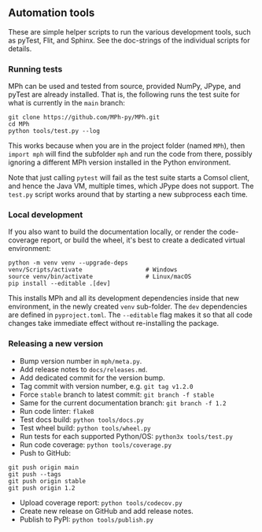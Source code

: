 ﻿## Automation tools

These are simple helper scripts to run the various development tools, such
as pyTest, Flit, and Sphinx. See the doc-strings of the individual scripts
for details.


### Running tests

MPh can be used and tested from source, provided NumPy, JPype, and pyTest
are already installed. That is, the following runs the test suite for what
is currently in the `main` branch:
```console
git clone https://github.com/MPh-py/MPh.git
cd MPh
python tools/test.py --log
```

This works because when you are in the project folder (named `MPh`),
then `import mph` will find the subfolder `mph` and run the code from
there, possibly ignoring a different MPh version installed in the
Python environment.

Note that just calling `pytest` will fail as the test suite starts a Comsol
client, and hence the Java VM, multiple times, which JPype does not support.
The `test.py` script works around that by starting a new subprocess each time.


### Local development

If you also want to build the documentation locally, or render the
code-coverage report, or build the wheel, it's best to create a dedicated
virtual environment:
```console
python -m venv venv --upgrade-deps
venv/Scripts/activate                  # Windows
source venv/bin/activate               # Linux/macOS
pip install --editable .[dev]
```

This installs MPh and all its development dependencies inside that
new environment, in the newly created `venv` sub-folder. The `dev`
dependencies are defined in `pyproject.toml`. The `--editable` flag makes
it so that all code changes take immediate effect without re-installing
the package.


### Releasing a new version

* Bump version number in `mph/meta.py`.
* Add release notes to `docs/releases.md`.
* Add dedicated commit for the version bump.
* Tag commit with version number, e.g. `git tag v1.2.0`
* Force `stable` branch to latest commit: `git branch -f stable`
* Same for the current documentation branch: `git branch -f 1.2`
* Run code linter: `flake8`
* Test docs build: `python tools/docs.py`
* Test wheel build: `python tools/wheel.py`
* Run tests for each supported Python/OS: `python3x tools/test.py`
* Run code coverage: `python tools/coverage.py`
* Push to GitHub:
```console
git push origin main
git push --tags
git push origin stable
git push origin 1.2
```
* Upload coverage report: `python tools/codecov.py`
* Create new release on GitHub and add release notes.
* Publish to PyPI: `python tools/publish.py`
